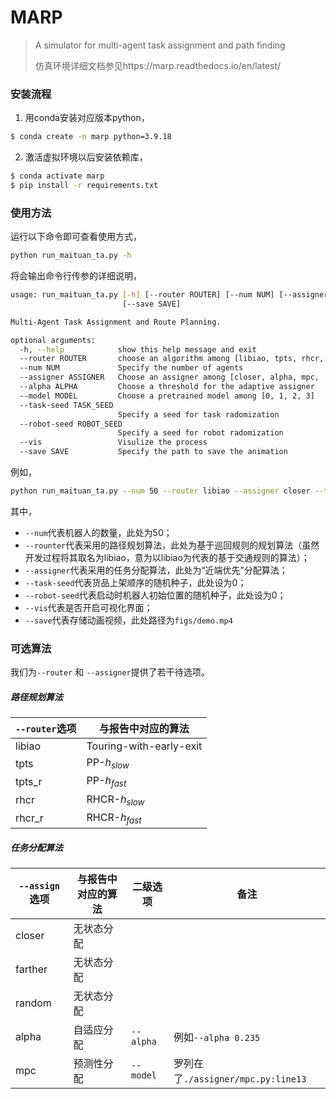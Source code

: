 # MARP
> A simulator for multi-agent task assignment and path finding 
>
> 仿真环境详细文档参见https://marp.readthedocs.io/en/latest/



### 安装流程

1. 用conda安装对应版本python，

```bash
$ conda create -n marp python=3.9.18
```

2. 激活虚拟环境以后安装依赖库，

```bash
$ conda activate marp
$ pip install -r requirements.txt
```



### 使用方法

运行以下命令即可查看使用方式，

```bash
python run_maituan_ta.py -h
```

将会输出命令行传参的详细说明，

```bash
usage: run_maituan_ta.py [-h] [--router ROUTER] [--num NUM] [--assigner ASSIGNER] [--alpha ALPHA] [--model MODEL] [--task-seed TASK_SEED] [--robot-seed ROBOT_SEED] [--vis]
                         [--save SAVE]

Multi-Agent Task Assignment and Route Planning.

optional arguments:
  -h, --help            show this help message and exit
  --router ROUTER       choose an algorithm among [libiao, tpts, rhcr, ...]
  --num NUM             Specify the number of agents
  --assigner ASSIGNER   Choose an assigner among [closer, alpha, mpc, ...]
  --alpha ALPHA         Choose a threshold for the adaptive assigner
  --model MODEL         Choose a pretrained model among [0, 1, 2, 3]
  --task-seed TASK_SEED
                        Specify a seed for task radomization
  --robot-seed ROBOT_SEED
                        Specify a seed for robot radomization
  --vis                 Visulize the process
  --save SAVE           Specify the path to save the animation
```

例如，

```bash
python run_maituan_ta.py --num 50 --router libiao --assigner closer --task-seed 0 --robot-seed 0 --vis --save figs/demo.mp4
```

其中，

- `--num`代表机器人的数量，此处为50；
- `--rounter`代表采用的路径规划算法，此处为基于巡回规则的规划算法（虽然开发过程将其取名为libiao，意为以libiao为代表的基于交通规则的算法）；
- `--assigner`代表采用的任务分配算法，此处为“近端优先”分配算法；
- `--task-seed`代表货品上架顺序的随机种子，此处设为0；
- `--robot-seed`代表启动时机器人初始位置的随机种子，此处设为0；
- `--vis`代表是否开启可视化界面；
- `--save`代表存储动画视频，此处路径为`figs/demo.mp4`



### 可选算法

我们为`--router` 和 `--assigner`提供了若干待选项。

##### 路径规划算法

| `--router`选项 | 与报告中对应的算法      |
| -------------- | ----------------------- |
| libiao         | Touring-with-early-exit |
| tpts           | PP-$h_{slow}$           |
| tpts_r         | PP-$h_{fast}$           |
| rhcr           | RHCR-$h_{slow}$         |
| rhcr_r         | RHCR-$h_{fast}$         |

##### 任务分配算法

| `--assign`选项 | 与报告中对应的算法 | 二级选项  | 备注                               |
| -------------- | ------------------ | --------- | ---------------------------------- |
| closer         | 无状态分配         |           |                                    |
| farther        | 无状态分配         |           |                                    |
| random         | 无状态分配         |           |                                    |
| alpha          | 自适应分配         | `--alpha` | 例如`--alpha 0.235`                |
| mpc            | 预测性分配         | `--model` | 罗列在了`./assigner/mpc.py:line13` |

